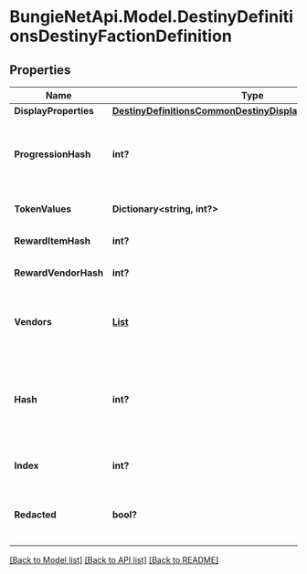 # BungieNetApi.Model.DestinyDefinitionsDestinyFactionDefinition
## Properties

Name | Type | Description | Notes
------------ | ------------- | ------------- | -------------
**DisplayProperties** | [**DestinyDefinitionsCommonDestinyDisplayPropertiesDefinition**](DestinyDefinitionsCommonDestinyDisplayPropertiesDefinition.md) |  | [optional] 
**ProgressionHash** | **int?** | The hash identifier for the DestinyProgressionDefinition that indicates the character&#39;s relationship with this faction in terms of experience and levels. | [optional] 
**TokenValues** | **Dictionary<string, int?>** | The faction token item hashes, and their respective progression values. | [optional] 
**RewardItemHash** | **int?** | The faction reward item hash, usually an engram. | [optional] 
**RewardVendorHash** | **int?** | The faction reward vendor hash, used for faction engram previews. | [optional] 
**Vendors** | [**List<DestinyDefinitionsDestinyFactionVendorDefinition>**](DestinyDefinitionsDestinyFactionVendorDefinition.md) | List of vendors that are associated with this faction. The last vendor that passes the unlock flag checks is the one that should be shown. | [optional] 
**Hash** | **int?** | The unique identifier for this entity. Guaranteed to be unique for the type of entity, but not globally.  When entities refer to each other in Destiny content, it is this hash that they are referring to. | [optional] 
**Index** | **int?** | The index of the entity as it was found in the investment tables. | [optional] 
**Redacted** | **bool?** | If this is true, then there is an entity with this identifier/type combination, but BNet is not yet allowed to show it. Sorry! | [optional] 

[[Back to Model list]](../README.md#documentation-for-models) [[Back to API list]](../README.md#documentation-for-api-endpoints) [[Back to README]](../README.md)

